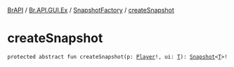 [BrAPI](../../index.md) / [Br.API.GUI.Ex](../index.md) / [SnapshotFactory](index.md) / [createSnapshot](./create-snapshot.md)

# createSnapshot

`protected abstract fun createSnapshot(p: `[`Player`](https://hub.spigotmc.org/javadocs/spigot/org/bukkit/entity/Player.html)`!, ui: `[`T`](index.md#T)`): `[`Snapshot`](../-snapshot/index.md)`<`[`T`](index.md#T)`>!`